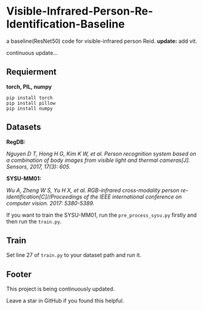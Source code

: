 # Visible-Infrared-Person-Re-Identification-Baseline
 a baseline(ResNet50) code for visible-infrared person Reid.
**update:** add vit.
 
 continuous update...
 
 ## Requierment
 **torch, PIL, numpy**
 ```
 pip install torch
 pip install pillow
 pip install numpy
 ```
 ## Datasets
 **RegDB:**
 
 *Nguyen D T, Hong H G, Kim K W, et al. Person recognition system based on a combination of body images from visible light and thermal cameras[J]. Sensors, 2017, 17(3): 605.*
 
 **SYSU-MM01:**
 
 *Wu A, Zheng W S, Yu H X, et al. RGB-infrared cross-modality person re-identification[C]//Proceedings of the IEEE international conference on computer vision. 2017: 5380-5389.*
 
 If you want to train the SYSU-MM01, run the ``pre_process_sysu.py`` firstly and then run the ``train.py``.
 
 ## Train
 Set line 27 of ``train.py`` to your dataset path and run it.
 
 ## Footer
 This project is being continuously updated.
 
 Leave a star in GitHub if you found this helpful.
